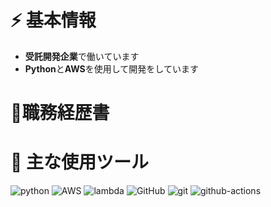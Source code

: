 # ⚡️ 基本情報

 - **受託開発企業**で働いています
 - **Python**と**AWS**を使用して開発をしています

# 📝職務経歴書


# 🚀 主な使用ツール

![python](https://img.shields.io/badge/-Python-F2C63C.svg?logo=python&style=for-the-badge)
![AWS](https://img.shields.io/badge/Amazon_AWS-232F3E?style=for-the-badge&logo=amazon-aws&logoColor=white)
![lambda](https://img.shields.io/badge/-AWS%20lambda-232F3E.svg?logo=aws-lambda&style=for-the-badge)
![GitHub](https://img.shields.io/badge/GitHub-100000?style=for-the-badge&logo=github&logoColor=white)
![git](https://img.shields.io/badge/GIT-E44C30?style=for-the-badge&logo=git&logoColor=white)
![github-actions](https://img.shields.io/badge/-githubactions-FFFFFF.svg?logo=github-actions&style=for-the-badge)
